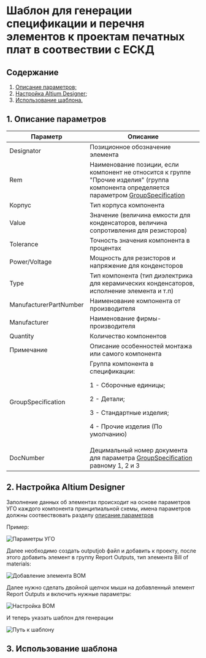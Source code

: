 # Шаблон для генерации спецификации и перечня элементов к проектам печатных плат в соотвествии с ЕСКД

## Содержание

1. [Описание параметров;](#parameter-description)
2. [Настройка Altium Designer](#altium-settings);
3. [Использование шаблона.](#using)


<a id="parameter-description"></a>
## 1. Описание параметров

| Параметр | Описание |
| ------ | ------ |
| Designator | Позиционное обозначение элемента |
| Rem | Наименование позиции, если компонент не относится к группе "Прочие изделия" (группа компонента определяется параметром [GroupSpecification](#groupspecification) | 
| Корпус | Тип корпуса компонента | 
| Value | Значение (величина емкости для конденсаторов, величина сопротивления для резисторов) | 
| Tolerance | Точность значения компонента в процентах |
| Power/Voltage | Мощность для резисторов и напряжение для конденсторов |
| Type | Тип компонента (тип диэлектрика для керамических конденсаторов, исполнение элемента и т.п) |
| ManufacturerPartNumber | Наименование компонента от производителя |
| Manufacturer | Наименование фирмы-производителя |
| Quantity | Количество компонентов |
| Примечание | Описание особенностей монтажа или самого компонента |
| <a id="groupspecification"></a> GroupSpecification | Группа компонента в спецификации: <p>1 - Сборочные единицы;</p><p>2 - Детали;</p><p>3 - Стандартные изделия;</p><p>4 - Прочие изделия (По умолчанию)</p> |
| DocNumber | Децимальный номер документа для параметра [GroupSpecification](#groupspecification) равному 1, 2 и 3 |

<a id="altium-settings"></a>
## 2. Настройка Altium Designer
Заполнение данных об элементах происходит на основе параметров УГО каждого компонента принципиальной схемы, имена параметров должны соотвествовать разделу [описание параметров](#parameter-description)

Пример:

![Параметры УГО]()

<p></p>
Далее необходимо создать outputjob файл и добавить к проекту, после этого добавить элемент в группу Report Outputs, тип элемента Bill of materials:

![Добавление элемента BOM]()

Далее нужно сделать двойной щелчок мыши на добавленный элемент Report Outputs и включить нужные параметры:


![Настройка BOM]()

И теперь указать шаблон для генерации

![Путь к шаблону]()


<a id="using"></a>
## 3. Использование шаблона